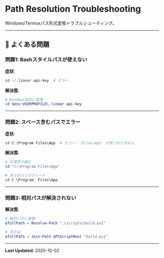 # Path Resolution Troubleshooting

Windows/Termuxパス形式変換トラブルシューティング。

---

## 🐛 よくある問題

### 問題1: Bashスタイルパスが使えない

**症状**:
```powershell
cd ~/.linear-api-key  # エラー
```

**解決策**:
```powershell
# Windows形式に変換
cd $env:USERPROFILE\.linear-api-key
```

---

### 問題2: スペース含むパスでエラー

**症状**:
```powershell
cd C:\Program Files\App  # エラー: 'Files\App' が見つかりません
```

**解決策**:
```powershell
# 引用符で囲む
cd "C:\Program Files\App"

# またはバッククォート
cd C:\Program` Files\App
```

---

### 問題3: 相対パスが解決されない

**解決策**:
```powershell
# 絶対パスに変換
$fullPath = Resolve-Path ".\scripts\build.ps1"

# または
$fullPath = Join-Path $PSScriptRoot "build.ps1"
```

---

**Last Updated**: 2025-10-02
